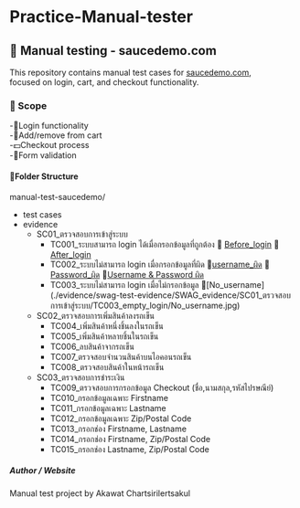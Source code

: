 # Practice-Manual-tester
## 🧪 Manual testing - saucedemo.com
This repository contains manual test cases for [saucedemo.com](https://www.saucedemo.com),  
focused on login, cart, and checkout functionality.

### 🎯 Scope
-🔑Login functionality<br>
-🛒Add/remove from cart<br>
-💵Checkout process<br>
-📝Form validation<br>

#### 📁Folder Structure
manual-test-saucedemo/  
- test cases  
- evidence  
   - SC01_ตรวจสอบการเข้าสู่ระบบ
      - TC001_ระบบสามารถ login ได้เมื่อกรอกข้อมูลที่ถูกต้อง 📎 [Before_login](./evidence/swag-test-evidence/SWAG_evidence/SC01_ตรวจสอบการเข้าสู่ระบบ/TC001_valid_login/B_หน้าlogin.jpg) 📎 [After_login](./evidence/swag-test-evidence/SWAG_evidence/SC01_ตรวจสอบการเข้าสู่ระบบ/TC001_valid_login/A_หน้าlogin.jpg)
      - TC002_ระบบไม่สามารถ login เมื่อกรอกข้อมูลที่ผิด 📎[username_ผิด](./evidence/swag-test-evidence/SWAG_evidence/SC01_ตรวจสอบการเข้าสู่ระบบ/TC002_invalid_login/username_ผิด.jpg) 📎[Password_ผิด](./evidence/swag-test-evidence/SWAG_evidence/SC01_ตรวจสอบการเข้าสู่ระบบ/TC002_invalid_login/Password_ผิด.jpg) 📎[Username & Password ผิด](./evidence/swag-test-evidence/SWAG_evidence/SC01_ตรวจสอบการเข้าสู่ระบบ/TC002_invalid_login/Username_Password_ผิด.jpg) 
      - TC003_ระบบไม่สามารถ login เมื่อไม่กรอกข้อมูล 📎[No_username] (./evidence/swag-test-evidence/SWAG_evidence/SC01_ตรวจสอบการเข้าสู่ระบบ/TC003_empty_login/No_username.jpg)
   - SC02_ตรวจสอบการเพิ่มสินค้าลงรถเข็น
      - TC004_เพิ่มสินค้าหนึ่งชิ้นลงในรถเข็น
      - TC005_เพิ่มสินค้าหลายชิ้นในรถเข็น
      - TC006_ลบสินค้าจากรถเข็น
      - TC007_ตรวจสอบจำนวนสินค้าบนไอคอนรถเข็น
      - TC008_ตรวจสอบสินค้าในหน้ารถเข็น
   - SC03_ตรวจสอบการชำระเงิน
      - TC009_ตรวจสอบการกรอกข้อมูล Checkout (ชื่อ,นามสกุล,รหัสไปรษณีย์)
      - TC010_กรอกข้อมูลเฉพาะ Firstname
      - TC011_กรอกข้อมูลเฉพาะ Lastname
      - TC012_กรอกข้อมูลเฉพาะ Zip/Postal Code
      - TC013_กรอกช่อง Firstname, Lastname
      - TC014_กรอกช่อง Firstname, Zip/Postal Code
      - TC015_กรอกช่อง Lastname, Zip/Postal Code

##### Author / Website
Manual test project by Akawat Chartsirilertsakul

